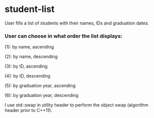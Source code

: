 # student-list
User fills a list of students with their names, IDs and graduation dates.

### User can choose in what order the list displays:
(1): by name, ascending

(2): by name, descending

(3): by ID, ascending

(4): by ID, descending

(5): by graduation year, ascending

(6): by graduation year, descending

I use std::swap in utility header to perform the object swap (algorithm header prior to C++11).
